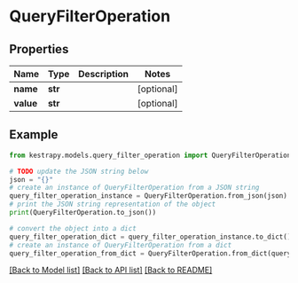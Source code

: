 # QueryFilterOperation


## Properties

Name | Type | Description | Notes
------------ | ------------- | ------------- | -------------
**name** | **str** |  | [optional] 
**value** | **str** |  | [optional] 

## Example

```python
from kestrapy.models.query_filter_operation import QueryFilterOperation

# TODO update the JSON string below
json = "{}"
# create an instance of QueryFilterOperation from a JSON string
query_filter_operation_instance = QueryFilterOperation.from_json(json)
# print the JSON string representation of the object
print(QueryFilterOperation.to_json())

# convert the object into a dict
query_filter_operation_dict = query_filter_operation_instance.to_dict()
# create an instance of QueryFilterOperation from a dict
query_filter_operation_from_dict = QueryFilterOperation.from_dict(query_filter_operation_dict)
```
[[Back to Model list]](../README.md#documentation-for-models) [[Back to API list]](../README.md#documentation-for-api-endpoints) [[Back to README]](../README.md)


